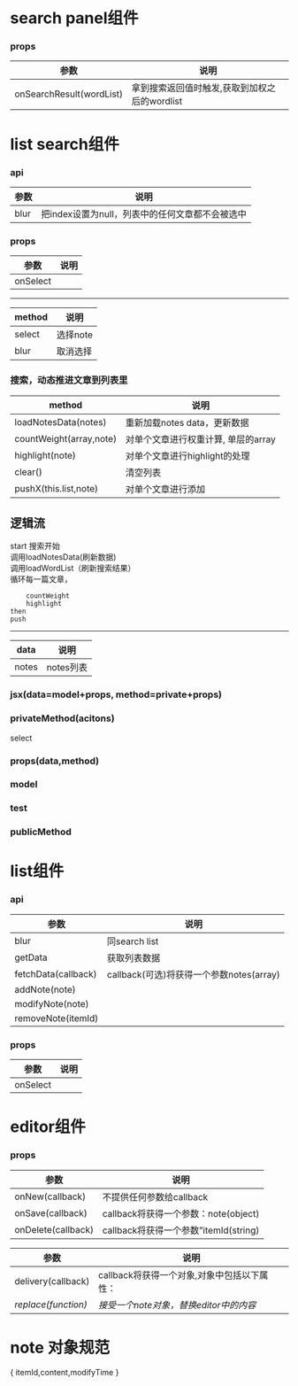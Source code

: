 # search panel组件
### props

参数  | 说明
------- | -------------
onSearchResult(wordList)  | 拿到搜索返回值时触发,获取到加权之后的wordlist 

	
# list search组件
### api
参数  | 说明
------- | -------------
blur | 把index设置为null，列表中的任何文章都不会被选中 
	
### props
参数  | 说明
------- | -------------
onSelect | 

---

method  | 说明
------- | -------------
select | 选择note
blur | 取消选择

### 搜索，动态推进文章到列表里

method  | 说明
------- | -------------
loadNotesData(notes) | 重新加载notes data，更新数据
countWeight(array,note) | 对单个文章进行权重计算, 单层的array
highlight(note) | 对单个文章进行highlight的处理
clear() | 清空列表
pushX(this.list,note) | 对单个文章进行添加

## 逻辑流
start 搜索开始  
调用loadNotesData(刷新数据)  
调用loadWordList（刷新搜索结果）    
循环每一篇文章，  

		countWeight  
		highlight  
	then  
	push

---





data  |  说明
------- | -------------
notes | notes列表



### jsx(data=model+props, method=private+props)

### privateMethod(acitons)
select
### props(data,method)
### model
### test
### publicMethod

# list组件
### api

参数  | 说明
------- | -------------
blur  | 同search list
getData  | 获取列表数据  
fetchData(callback) |callback(可选)将获得一个参数notes(array)
addNote(note) |
modifyNote(note) |
removeNote(itemId) |
### props
参数  | 说明
--- | -------------
onSelect  | 


# editor组件
### props  

参数  | 说明
--- | -------------
onNew(callback)|	不提供任何参数给callback
onSave(callback)|	callback将获得一个参数：note(object)
onDelete(callback) |callback将获得一个参数”itemId(string)

参数  | 说明
--- | -------------
delivery(callback)  | callback将获得一个对象,对象中包括以下属性：
_replace(function)_|_接受一个note对象，替换editor中的内容_

# note 对象规范
{ itemId,content,modifyTime }	
